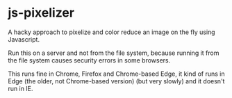 # js-pixelizer
A hacky approach to pixelize and color reduce an image on the fly using Javascript.

Run this on a server and not from the file system, because running it from the file system causes security errors in some browsers.

This runs fine in Chrome, Firefox and Chrome-based Edge, it kind of runs in Edge (the older, not Chrome-based version) (but very slowly) and it doesn't run in IE.
